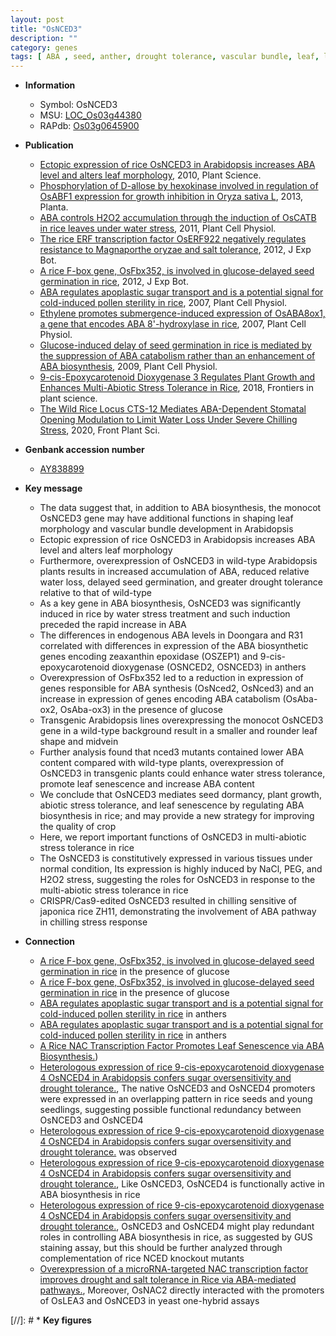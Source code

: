 ```yaml
---
layout: post
title: "OsNCED3"
description: ""
category: genes
tags: [ ABA , seed, anther, drought tolerance, vascular bundle, leaf, leaf shape, seed germination, drought, leaf senescence, senescence, tolerance, abiotic stress, stress, biotic stress, ABA, quality, stress tolerance, plant growth, ABA biosynthesis, chilling, stress response, chilling stress]
---
```


* **Information**  
    + Symbol: OsNCED3  
    + MSU: [LOC_Os03g44380](http://rice.plantbiology.msu.edu/cgi-bin/ORF_infopage.cgi?orf=LOC_Os03g44380)  
    + RAPdb: [Os03g0645900](http://rapdb.dna.affrc.go.jp/viewer/gbrowse_details/irgsp1?name=Os03g0645900)  

* **Publication**  
    + [Ectopic expression of rice OsNCED3 in Arabidopsis increases ABA level and alters leaf morphology](http://www.ncbi.nlm.nih.gov/pubmed?term=Ectopic+expression+of+rice+OsNCED3+in+Arabidopsis+increases+ABA+level+and+alters+leaf+morphology%5BTitle%5D), 2010, Plant Science.
    + [Phosphorylation of D-allose by hexokinase involved in regulation of OsABF1 expression for growth inhibition in Oryza sativa L](http://www.ncbi.nlm.nih.gov/pubmed?term=Phosphorylation+of+D-allose+by+hexokinase+involved+in+regulation+of+OsABF1+expression+for+growth+inhibition+in+Oryza+sativa+L%5BTitle%5D), 2013, Planta.
    + [ABA controls H2O2 accumulation through the induction of OsCATB in rice leaves under water stress](http://www.ncbi.nlm.nih.gov/pubmed?term=ABA+controls+H2O2+accumulation+through+the+induction+of+OsCATB+in+rice+leaves+under+water+stress%5BTitle%5D), 2011, Plant Cell Physiol.
    + [The rice ERF transcription factor OsERF922 negatively regulates resistance to Magnaporthe oryzae and salt tolerance](http://www.ncbi.nlm.nih.gov/pubmed?term=The+rice+ERF+transcription+factor+OsERF922+negatively+regulates+resistance+to+Magnaporthe+oryzae+and+salt+tolerance%5BTitle%5D), 2012, J Exp Bot.
    + [A rice F-box gene, OsFbx352, is involved in glucose-delayed seed germination in rice](http://www.ncbi.nlm.nih.gov/pubmed?term=A+rice+F-box+gene,+OsFbx352,+is+involved+in+glucose-delayed+seed+germination+in+rice%5BTitle%5D), 2012, J Exp Bot.
    + [ABA regulates apoplastic sugar transport and is a potential signal for cold-induced pollen sterility in rice](http://www.ncbi.nlm.nih.gov/pubmed?term=ABA+regulates+apoplastic+sugar+transport+and+is+a+potential+signal+for+cold-induced+pollen+sterility+in+rice%5BTitle%5D), 2007, Plant Cell Physiol.
    + [Ethylene promotes submergence-induced expression of OsABA8ox1, a gene that encodes ABA 8'-hydroxylase in rice](http://www.ncbi.nlm.nih.gov/pubmed?term=Ethylene+promotes+submergence-induced+expression+of+OsABA8ox1,+a+gene+that+encodes+ABA+8'-hydroxylase+in+rice%5BTitle%5D), 2007, Plant Cell Physiol.
    + [Glucose-induced delay of seed germination in rice is mediated by the suppression of ABA catabolism rather than an enhancement of ABA biosynthesis](http://www.ncbi.nlm.nih.gov/pubmed?term=Glucose-induced+delay+of+seed+germination+in+rice+is+mediated+by+the+suppression+of+ABA+catabolism+rather+than+an+enhancement+of+ABA+biosynthesis%5BTitle%5D), 2009, Plant Cell Physiol.
    + [9-cis-Epoxycarotenoid Dioxygenase 3 Regulates Plant Growth and Enhances Multi-Abiotic Stress Tolerance in Rice](http://www.ncbi.nlm.nih.gov/pubmed?term=9-cis-Epoxycarotenoid+Dioxygenase+3+Regulates+Plant+Growth+and+Enhances+Multi-Abiotic+Stress+Tolerance+in+Rice%5BTitle%5D), 2018, Frontiers in plant science.
    + [The Wild Rice Locus CTS-12 Mediates ABA-Dependent Stomatal Opening Modulation to Limit Water Loss Under Severe Chilling Stress](http://www.ncbi.nlm.nih.gov/pubmed?term=The+Wild+Rice+Locus+CTS-12+Mediates+ABA-Dependent+Stomatal+Opening+Modulation+to+Limit+Water+Loss+Under+Severe+Chilling+Stress%5BTitle%5D), 2020, Front Plant Sci.

* **Genbank accession number**  
    + [AY838899](http://www.ncbi.nlm.nih.gov/nuccore/AY838899)

* **Key message**  
    + The data suggest that, in addition to ABA biosynthesis, the monocot OsNCED3 gene may have additional functions in shaping leaf morphology and vascular bundle development in Arabidopsis
    + Ectopic expression of rice OsNCED3 in Arabidopsis increases ABA level and alters leaf morphology
    + Furthermore, overexpression of OsNCED3 in wild-type Arabidopsis plants results in increased accumulation of ABA, reduced relative water loss, delayed seed germination, and greater drought tolerance relative to that of wild-type
    + As a key gene in ABA biosynthesis, OsNCED3 was significantly induced in rice by water stress treatment and such induction preceded the rapid increase in ABA
    + The differences in endogenous ABA levels in Doongara and R31 correlated with differences in expression of the ABA biosynthetic genes encoding zeaxanthin epoxidase (OSZEP1) and 9-cis-epoxycarotenoid dioxygenase (OSNCED2, OSNCED3) in anthers
    + Overexpression of OsFbx352 led to a reduction in expression of genes responsible for ABA synthesis (OsNced2, OsNced3) and an increase in expression of genes encoding ABA catabolism (OsAba-ox2, OsAba-ox3) in the presence of glucose
    + Transgenic Arabidopsis lines overexpressing the monocot OsNCED3 gene in a wild-type background result in a smaller and rounder leaf shape and midvein
    + Further analysis found that nced3 mutants contained lower ABA content compared with wild-type plants, overexpression of OsNCED3 in transgenic plants could enhance water stress tolerance, promote leaf senescence and increase ABA content
    + We conclude that OsNCED3 mediates seed dormancy, plant growth, abiotic stress tolerance, and leaf senescence by regulating ABA biosynthesis in rice; and may provide a new strategy for improving the quality of crop
    + Here, we report important functions of OsNCED3 in multi-abiotic stress tolerance in rice
    + The OsNCED3 is constitutively expressed in various tissues under normal condition, Its expression is highly induced by NaCl, PEG, and H2O2 stress, suggesting the roles for OsNCED3 in response to the multi-abiotic stress tolerance in rice
    + CRISPR/Cas9-edited OsNCED3 resulted in chilling sensitive of japonica rice ZH11, demonstrating the involvement of ABA pathway in chilling stress response

* **Connection**  
    + [A rice F-box gene, OsFbx352, is involved in glucose-delayed seed germination in rice](OsAba-ox2,+OsAba-ox3) in the presence of glucose
    + [A rice F-box gene, OsFbx352, is involved in glucose-delayed seed germination in rice](OsAba-ox2,+OsAba-ox3) in the presence of glucose
    + [ABA regulates apoplastic sugar transport and is a potential signal for cold-induced pollen sterility in rice](OSNCED2,+OSNCED3) in anthers
    + [ABA regulates apoplastic sugar transport and is a potential signal for cold-induced pollen sterility in rice](OSNCED2,+OSNCED3) in anthers
    + [A Rice NAC Transcription Factor Promotes Leaf Senescence via ABA Biosynthesis.](OsABA8ox1))
    + [Heterologous expression of rice 9-cis-epoxycarotenoid dioxygenase 4 OsNCED4 in Arabidopsis confers sugar oversensitivity and drought tolerance.](http://www.ncbi.nlm.nih.gov/pubmed?term=Heterologous+expression+of+rice+9-cis-epoxycarotenoid+dioxygenase+4+OsNCED4+in+Arabidopsis+confers+sugar+oversensitivity+and+drought+tolerance.%5BTitle%5D),  The native OsNCED3 and OsNCED4 promoters were expressed in an overlapping pattern in rice seeds and young seedlings, suggesting possible functional redundancy between OsNCED3 and OsNCED4
    + [Heterologous expression of rice 9-cis-epoxycarotenoid dioxygenase 4 OsNCED4 in Arabidopsis confers sugar oversensitivity and drought tolerance.](150<U+00A0>mM+NaCl) was observed
    + [Heterologous expression of rice 9-cis-epoxycarotenoid dioxygenase 4 OsNCED4 in Arabidopsis confers sugar oversensitivity and drought tolerance.](http://www.ncbi.nlm.nih.gov/pubmed?term=Heterologous+expression+of+rice+9-cis-epoxycarotenoid+dioxygenase+4+OsNCED4+in+Arabidopsis+confers+sugar+oversensitivity+and+drought+tolerance.%5BTitle%5D), Like OsNCED3, OsNCED4 is functionally active in ABA biosynthesis in rice
    + [Heterologous expression of rice 9-cis-epoxycarotenoid dioxygenase 4 OsNCED4 in Arabidopsis confers sugar oversensitivity and drought tolerance.](http://www.ncbi.nlm.nih.gov/pubmed?term=Heterologous+expression+of+rice+9-cis-epoxycarotenoid+dioxygenase+4+OsNCED4+in+Arabidopsis+confers+sugar+oversensitivity+and+drought+tolerance.%5BTitle%5D),  OsNCED3 and OsNCED4 might play redundant roles in controlling ABA biosynthesis in rice, as suggested by GUS staining assay, but this should be further analyzed through complementation of rice NCED knockout mutants
    + [Overexpression of a microRNA-targeted NAC transcription factor improves drought and salt tolerance in Rice via ABA-mediated pathways.](http://www.ncbi.nlm.nih.gov/pubmed?term=Overexpression+of+a+microRNA-targeted+NAC+transcription+factor+improves+drought+and+salt+tolerance+in+Rice+via+ABA-mediated+pathways.%5BTitle%5D),  Moreover, OsNAC2 directly interacted with the promoters of OsLEA3 and OsNCED3 in yeast one-hybrid assays

[//]: # * **Key figures**  


